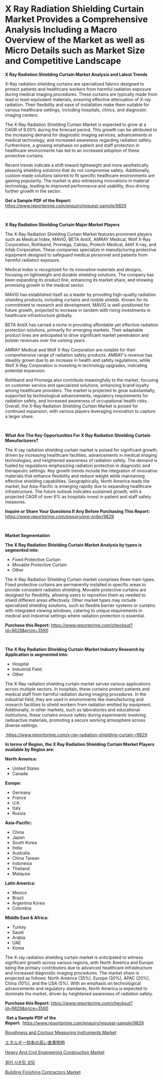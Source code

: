 <p><h1>X Ray Radiation Shielding Curtain Market Provides a Comprehensive Analysis Including a Macro Overview of the Market as well as Micro Details such as Market Size and Competitive Landscape</h1></p><p><strong>X Ray Radiation Shielding Curtain Market Analysis and Latest Trends</strong></p>
<p><p>X-Ray radiation shielding curtains are specialized fabrics designed to protect patients and healthcare workers from harmful radiation exposure during medical imaging procedures. These curtains are typically made from lead or lead-equivalent materials, ensuring effective attenuation of X-ray radiation. Their flexibility and ease of installation make them suitable for various healthcare settings, including hospitals, clinics, and diagnostic imaging centers.</p><p>The X-Ray Radiation Shielding Curtain Market is expected to grow at a CAGR of 9.00% during the forecast period. This growth can be attributed to the increasing demand for diagnostic imaging services, advancements in medical technology, and increased awareness regarding radiation safety. Furthermore, a growing emphasis on patient and staff protection in healthcare environments has led to an increased adoption of these protective curtains.</p><p>Recent trends indicate a shift toward lightweight and more aesthetically pleasing shielding solutions that do not compromise safety. Additionally, custom-made solutions tailored to fit specific healthcare environments are gaining popularity. The market is also witnessing innovations in material technology, leading to improved performance and usability, thus driving further growth in the sector.</p></p>
<p><strong>Get a Sample PDF of the Report:&nbsp;</strong> <a href="https://www.reportprime.com/enquiry/request-sample/9829">https://www.reportprime.com/enquiry/request-sample/9829</a></p>
<p>&nbsp;</p>
<p><strong>X Ray Radiation Shielding Curtain Major Market Players</strong></p>
<p><p>The X-Ray Radiation Shielding Curtain Market features prominent players such as Medical Index, MAVIG, BETA AntiX, AMRAY Medical, Wolf X-Ray Corporation, Rothband, Promega, Cablas, Protech Medical, Aktif X-ray, and Infab Corporation. These companies specialize in manufacturing protective equipment designed to safeguard medical personnel and patients from harmful radiation exposure.</p><p>Medical Index is recognized for its innovative materials and designs, focusing on lightweight and durable shielding solutions. The company has been expanding its product line, enhancing its market share, and showing promising growth in the medical sector.</p><p>MAVIG has established itself as a leader by providing high-quality radiation shielding products, including curtains and mobile shields. Known for its commitment to research and development, MAVIG is well-positioned for future growth, projected to increase in tandem with rising investments in healthcare infrastructure globally.</p><p>BETA AntiX has carved a niche in providing affordable yet effective radiation protection solutions, primarily for emerging markets. Their adaptable product lines are anticipated to drive significant market penetration and bolster revenues over the coming years.</p><p>AMRAY Medical and Wolf X-Ray Corporation are notable for their comprehensive range of radiation safety products. AMRAY's revenue has steadily grown due to an increase in health and safety regulations, while Wolf X-Ray Corporation is investing in technology upgrades, indicating potential expansion.</p><p>Rothband and Promega also contribute meaningfully to the market, focusing on customer service and specialized solutions, enhancing brand loyalty among healthcare providers. The market is projected to grow substantially, supported by technological advancements, regulatory requirements for radiation safety, and increased awareness of occupational health risks. Overall, the X-Ray Radiation Shielding Curtain Market is poised for continued expansion, with various players leveraging innovation to capture a larger share.</p></p>
<p>&nbsp;</p>
<p><strong>What Are The Key Opportunities For X Ray Radiation Shielding Curtain Manufacturers?</strong></p>
<p><p>The X-ray radiation shielding curtain market is poised for significant growth, driven by increasing healthcare facilities, advancements in medical imaging technologies, and heightened awareness of radiation safety. The demand is fueled by regulations emphasizing radiation protection in diagnostic and therapeutic settings. Key growth trends include the integration of innovative materials that enhance flexibility and reduce weight while maintaining effective shielding capabilities. Geographically, North America leads the market, but Asia-Pacific is emerging rapidly due to expanding healthcare infrastructure. The future outlook indicates sustained growth, with a projected CAGR of over 6% as hospitals invest in patient and staff safety measures.</p></p>
<p><strong>Inquire or Share Your Questions If Any Before Purchasing This Report:</strong> <a href="https://www.reportprime.com/enquiry/pre-order/9829">https://www.reportprime.com/enquiry/pre-order/9829</a></p>
<p>&nbsp;</p>
<p><strong>Market Segmentation</strong></p>
<p><strong>The X Ray Radiation Shielding Curtain Market Analysis by types is segmented into:</strong></p>
<p><ul><li>Fixed Protective Curtain</li><li>Movable Protective Curtain</li><li>Other</li></ul></p>
<p><p>The X-Ray Radiation Shielding Curtain market comprises three main types. Fixed protective curtains are permanently installed in specific areas to provide consistent radiation shielding. Movable protective curtains are designed for flexibility, allowing users to reposition them as needed to shield different areas effectively. Other market types may include specialized shielding solutions, such as flexible barrier systems or curtains with integrated viewing windows, catering to unique requirements in medical and industrial settings where radiation protection is essential.</p></p>
<p><strong>Purchase this Report:&nbsp;</strong><a href="https://www.reportprime.com/checkout?id=9829&price=3590">https://www.reportprime.com/checkout?id=9829&price=3590</a></p>
<p>&nbsp;</p>
<p><strong>The X Ray Radiation Shielding Curtain Market Industry Research by Application is segmented into:</strong></p>
<p><ul><li>Hospital</li><li>Industrial Field</li><li>Other</li></ul></p>
<p><p>The X-Ray radiation shielding curtain market serves various applications across multiple sectors. In hospitals, these curtains protect patients and medical staff from harmful radiation during imaging procedures. In the industrial field, they are used in environments like manufacturing and research facilities to shield workers from radiation emitted by equipment. Additionally, in other markets, such as laboratories and educational institutions, these curtains ensure safety during experiments involving radioactive materials, promoting a secure working atmosphere across diverse settings.</p></p>
<p><a href="https://www.reportprime.com/x-ray-radiation-shielding-curtain-r9829">&nbsp;https://www.reportprime.com/x-ray-radiation-shielding-curtain-r9829</a></p>
<p><strong>In terms of Region, the X Ray Radiation Shielding Curtain Market Players available by Region are:</strong></p>
<p>
    <p> <strong> North America: </strong>
        <ul>
            <li>United States</li>
            <li>Canada</li>
        </ul>
        </p> 
    <p> <strong> Europe: </strong>
        <ul>
            <li>Germany</li>
            <li>France</li>
            <li>U.K.</li>
            <li>Italy</li>
            <li>Russia</li>
        </ul>
        </p> 
    <p> <strong> Asia-Pacific: </strong>
        <ul>
            <li>China</li>
            <li>Japan</li>
            <li>South Korea</li>
            <li>India</li>
            <li>Australia</li>
            <li>China Taiwan</li>
            <li>Indonesia</li>
            <li>Thailand</li>
            <li>Malaysia</li>
        </ul>
        </p> 
    <p> <strong> Latin America: </strong>
        <ul>
            <li>Mexico</li>
            <li>Brazil</li>
            <li>Argentina Korea</li>
            <li>Colombia</li>
        </ul>
        </p> 
    <p> <strong> Middle East & Africa: </strong>
        <ul>
            <li>Turkey</li>
            <li>Saudi</li>
            <li>Arabia</li>
            <li>UAE</li>
            <li>Korea</li>
        </ul>
    </p>
    </p>
<p><p>The X-ray radiation shielding curtain market is anticipated to witness significant growth across various regions, with North America and Europe being the primary contributors due to advanced healthcare infrastructure and increased diagnostic imaging procedures. The market share is projected as follows: North America (35%), Europe (30%), APAC (20%), China (10%), and the USA (5%). With an emphasis on technological advancements and regulatory standards, North America is expected to dominate the market, driven by heightened awareness of radiation safety.</p></p>
<p><strong>Purchase this Report: </strong><a href="https://www.reportprime.com/checkout?id=9829&price=3590">https://www.reportprime.com/checkout?id=9829&price=3590</a></p>
<p>&nbsp;<strong>Get a Sample PDF of the Report:&nbsp;&nbsp;</strong><a href="https://www.reportprime.com/enquiry/request-sample/9829">https://www.reportprime.com/enquiry/request-sample/9829</a></p>
<p><strong></strong></p>
<p><p><a href="https://issuu.com/reportprime-2/docs/roughness-and-contour-measuring-ins_64123b140dce94">Roughness and Contour Measuring Instruments Market</a></p><p><a href="https://medium.com/@larrylemkert567/%E3%82%B0%E3%83%AD%E3%83%BC%E3%83%90%E3%83%AB%E3%82%A8%E3%83%8D%E3%83%AB%E3%82%AE%E3%83%BC%E5%8A%B9%E7%8E%87%E3%81%AE%E8%89%AF%E3%81%84%E5%80%89%E5%BA%AB%E7%85%A7%E6%98%8E%E7%94%A3%E6%A5%AD%E5%88%86%E6%9E%90%E3%83%AC%E3%83%9D%E3%83%BC%E3%83%88-%E3%82%A8%E3%83%8D%E3%83%AB%E3%82%AE%E3%83%BC%E5%8A%B9%E7%8E%87%E3%81%AE%E8%89%AF%E3%81%84%E5%80%89%E5%BA%AB%E7%85%A7%E6%98%8E%E5%B8%82%E5%A0%B4%E3%81%AE%E8%A6%8F%E6%A8%A1-%E3%82%B7%E3%82%A7%E3%82%A2-%E3%81%8A%E3%82%88%E3%81%B3%E3%83%88%E3%83%AC%E3%83%B3%E3%83%89-%E3%82%BF%E3%82%A4%E3%83%97%E5%88%A5-%E9%AB%98%E5%BC%B7%E5%BA%A6%E6%94%BE%E9%9B%BB%E3%83%A9%E3%83%B3%E3%83%97-hid-%E7%9B%B4%E7%B7%9A%E8%9B%8D%E5%85%89%E3%83%A9%E3%83%B3%E3%83%97-lfl-%E7%99%BA%E5%85%89%E3%83%80%E3%82%A4%E3%82%AA%E3%83%BC%E3%83%89-672718a3cb54">エネルギー効率の高い倉庫照明</a></p><p><a href="https://www.linkedin.com/pulse/how-heavy-civil-engineering-construction-market-changing-nnwgf?trackingId=QuSjhXW9Rs6zvReDNYsDTQ%3D%3D">Heavy And Civil Engineering Construction Market</a></p><p><a href="https://medium.com/@daniamha96_85754/%EC%84%B8%EA%B3%84-color-shifting-coating-market-%EC%9D%80-2024%EC%97%90%EC%84%9C-2031%EB%A1%9C-%EC%97%B0%ED%8F%89%EA%B7%A0-%EC%A6%9D%EA%B0%80%EC%9C%A8%EC%9D%84-%EB%B3%B4%EC%9D%BC-%EA%B2%83%EC%9C%BC%EB%A1%9C-%EC%98%88%EC%83%81%EB%90%A9%EB%8B%88%EB%8B%A4-26c0e40457eb">컬러 시프팅 코팅</a></p><p><a href="https://www.linkedin.com/pulse/building-finishing-contractors-industry-analysis-report-its-market-3jxaf?trackingId=Y5HPjOpJTIapWZAMyvaX5w%3D%3D">Building Finishing Contractors Market</a></p></p>